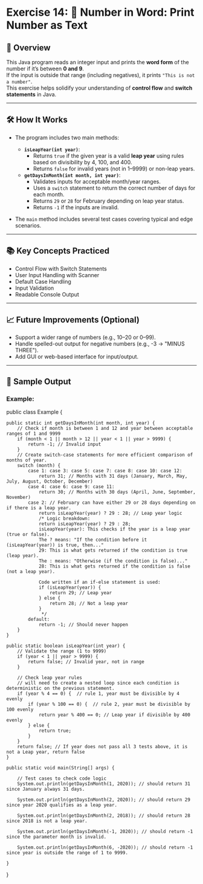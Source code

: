 # Exercise 14: 🔢 Number in Word: Print Number as Text

## 📝 Overview

This Java program reads an integer input and prints the **word form** of the number if it’s between **0 and 9**.  
If the input is outside that range (including negatives), it prints `"This is not a number"`.  
This exercise helps solidify your understanding of **control flow** and **switch statements** in Java.

---

## 🛠️ How It Works

- The program includes two main methods:
    - **`isLeapYear(int year)`**:
        - Returns `true` if the given year is a valid **leap year** using rules based on divisibility by 4, 100, and 400.
        - Returns `false` for invalid years (not in 1–9999) or non-leap years.
    - **`getDaysInMonth(int month, int year)`**:
        - Validates inputs for acceptable month/year ranges.
        - Uses a `switch` statement to return the correct number of days for each month.
        - Returns `29` or `28` for February depending on leap year status.
        - Returns `-1` if the inputs are invalid.

- The `main` method includes several test cases covering typical and edge scenarios.

--- 

## 📚 Key Concepts Practiced
- Control Flow with Switch Statements
- User Input Handling with Scanner
- Default Case Handling
- Input Validation
- Readable Console Output

--- 

## 📈 Future Improvements (Optional)
- Support a wider range of numbers (e.g., 10–20 or 0–99).
- Handle spelled-out output for negative numbers (e.g., -3 → "MINUS THREE").
- Add GUI or web-based interface for input/output.

--- 

## 🚀 Sample Output

### Example: 

public class Example {

    public static int getDaysInMonth(int month, int year) {
        // Check if month is between 1 and 12 and year between acceptable ranges of 1 and 9999
        if (month < 1 || month > 12 || year < 1 || year > 9999) {
            return -1; // Invalid input
        }
        // Create switch-case statements for more efficient comparison of months of year.
        switch (month) {
            case 1: case 3: case 5: case 7: case 8: case 10: case 12:
                return 31; // Months with 31 days (January, March, May, July, August, October, December)
            case 4: case 6: case 9: case 11:
                return 30; // Months with 30 days (April, June, September, November)
            case 2: // February can have either 29 or 28 days depending on if there is a leap year.
                return isLeapYear(year) ? 29 : 28; // Leap year logic
                /* Logic breakdown:
                return isLeapYear(year) ? 29 : 28;
                isLeapYear(year): This checks if the year is a leap year (true or false).
                The ? means: "If the condition before it (isLeapYear(year)) is true, then..."
                29: This is what gets returned if the condition is true (leap year).
                The : means: "Otherwise (if the condition is false)..."
                28: This is what gets returned if the condition is false (not a leap year).

                Code written if an if-else statement is used:
                if (isLeapYear(year)) {
                    return 29; // Leap year
                } else {
                    return 28; // Not a leap year
                }
                 */
            default:
                return -1; // Should never happen
        }
    }

    public static boolean isLeapYear(int year) {
        // Validate the range (1 to 9999)
        if (year < 1 || year > 9999) {
            return false; // Invalid year, not in range
        }

        // Check leap year rules
        // will need to create a nested loop since each condition is deterministic on the previous statement.
        if (year % 4 == 0) {  // rule 1, year must be divisible by 4 evenly
            if (year % 100 == 0) {  // rule 2, year must be divisible by 100 evenly
                return year % 400 == 0; // Leap year if divisible by 400 evenly
            } else {
                return true;
            }
        }
        return false; // If year does not pass all 3 tests above, it is not a Leap year, return false
    }

    public static void main(String[] args) {

        // Test cases to check code logic
        System.out.println(getDaysInMonth(1, 2020)); // should return 31 since January always 31 days. 
        
        System.out.println(getDaysInMonth(2, 2020)); // should return 29 since year 2020 qualifies as a leap year.
        
        System.out.println(getDaysInMonth(2, 2018)); // should return 28 since 2018 is not a leap year.
        
        System.out.println(getDaysInMonth(-1, 2020)); // should return -1 since the parameter month is invalid.
        
        System.out.println(getDaysInMonth(6, -2020)); // should return -1 since year is outside the range of 1 to 9999.

    }
}